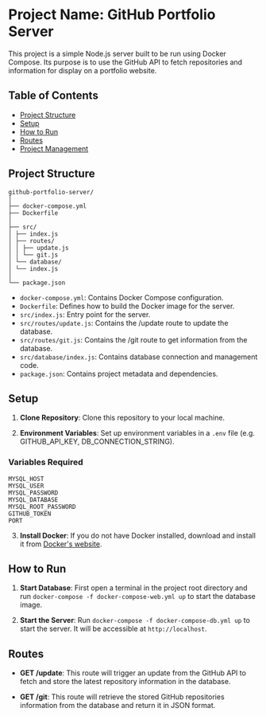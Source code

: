 # Project Name: GitHub Portfolio Server

This project is a simple Node.js server built to be run using Docker Compose. Its purpose is to use the GitHub API to fetch repositories and information for display on a portfolio website.

## Table of Contents

- [Project Structure](#project-structure)
- [Setup](#setup)
- [How to Run](#how-to-run)
- [Routes](#routes)
- [Project Management](#project-management)

## Project Structure
```
github-portfolio-server/
│
├── docker-compose.yml
├── Dockerfile
│
├── src/
│ ├── index.js
│ ├── routes/
│ │ ├── update.js
│ │ └── git.js
│ └── database/
│ └── index.js
│
└── package.json
``` 

- `docker-compose.yml`: Contains Docker Compose configuration.
- `Dockerfile`: Defines how to build the Docker image for the server.
- `src/index.js`: Entry point for the server.
- `src/routes/update.js`: Contains the /update route to update the database.
- `src/routes/git.js`: Contains the /git route to get information from the database.
- `src/database/index.js`: Contains database connection and management code.
- `package.json`: Contains project metadata and dependencies.

## Setup

1. **Clone Repository**: Clone this repository to your local machine.

2. **Environment Variables**: Set up environment variables in a `.env` file (e.g. GITHUB_API_KEY, DB_CONNECTION_STRING).

### Variables Required 
```
MYSQL_HOST
MYSQL_USER
MYSQL_PASSWORD
MYSQL_DATABASE
MYSQL_ROOT_PASSWORD
GITHUB_TOKEN
PORT
```

3. **Install Docker**: If you do not have Docker installed, download and install it from [Docker's website](https://www.docker.com/products/docker-desktop).

## How to Run

1. **Start Database**: First open a terminal in the project root directory and run `docker-compose -f docker-compose-web.yml up` to start the database image.

2. **Start the Server**: Run `docker-compose -f docker-compose-db.yml up` to start the server. It will be accessible at `http://localhost`.

## Routes

- **GET /update**: This route will trigger an update from the GitHub API to fetch and store the latest repository information in the database.

- **GET /git**: This route will retrieve the stored GitHub repositories information from the database and return it in JSON format.